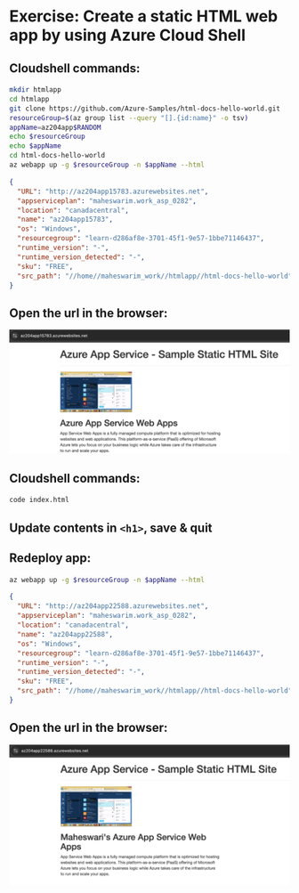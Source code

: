 # Exercise: Create a static HTML web app by using Azure Cloud Shell

## Cloudshell commands:
```bash
mkdir htmlapp
cd htmlapp
git clone https://github.com/Azure-Samples/html-docs-hello-world.git
resourceGroup=$(az group list --query "[].{id:name}" -o tsv)
appName=az204app$RANDOM
echo $resourceGroup
echo $appName
cd html-docs-hello-world
az webapp up -g $resourceGroup -n $appName --html
```

```json
{
  "URL": "http://az204app15783.azurewebsites.net",
  "appserviceplan": "maheswarim.work_asp_0282",
  "location": "canadacentral",
  "name": "az204app15783",
  "os": "Windows",
  "resourcegroup": "learn-d286af8e-3701-45f1-9e57-1bbe71146437",
  "runtime_version": "-",
  "runtime_version_detected": "-",
  "sku": "FREE",
  "src_path": "//home//maheswarim_work//htmlapp//html-docs-hello-world"
}
```
## Open the url in the browser:
![intital-page.png](../module-completion/images/intital-page.png)

## Cloudshell commands:
```bash
code index.html
```
## Update contents in ```<h1>```, save & quit
## Redeploy app:
```bash
az webapp up -g $resourceGroup -n $appName --html
```

```json
{
  "URL": "http://az204app22588.azurewebsites.net",
  "appserviceplan": "maheswarim.work_asp_0282",
  "location": "canadacentral",
  "name": "az204app22588",
  "os": "Windows",
  "resourcegroup": "learn-d286af8e-3701-45f1-9e57-1bbe71146437",
  "runtime_version": "-",
  "runtime_version_detected": "-",
  "sku": "FREE",
  "src_path": "//home//maheswarim_work//htmlapp//html-docs-hello-world"
}
```
## Open the url in the browser:
![updated-page.png](../module-completion/images/updated-page.png)
